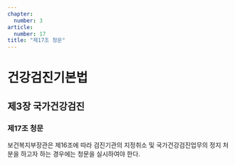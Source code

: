 ```yaml
---
chapter:
  number: 3
article:
  number: 17
title: "제17조 청문"
---
```

# 건강검진기본법

## 제3장 국가건강검진

### 제17조 청문

보건복지부장관은 제16조에 따라 검진기관의 지정취소 및 국가건강검진업무의 정지 처분을 하고자 하는 경우에는 청문을 실시하여야 한다.
